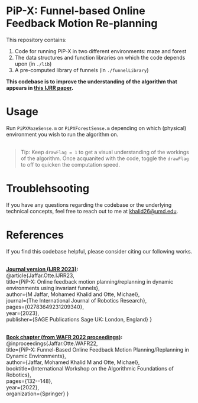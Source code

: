 # PiP-X: Funnel-based Online Feedback Motion Re-planning

This repository contains: <br />
1. Code for running PiP-X in two different environments: maze and forest <br />
2. The data structures and function libraries on which the code depends upon (in `./lib`)  <br /> 
3. A pre-computed library of funnels (in `./funnelLibrary`) <br />

**This codebase is to improve the understanding of the algorithm that appears in [this IJRR paper](https://journals.sagepub.com/doi/abs/10.1177/02783649231209340).**

# Usage
Run `PiPXMazeSense.m` or `PiPXForestSense.m` depending on which (physical) environment you wish to run the algorithm on. <br /> <br />

> Tip: Keep `drawFlag = 1` to get a visual understanding of the workings of the algorithm. Once acquanited with the code, toggle the `drawFlag` to off to quicken the computation speed. 

# Troublehsooting
If you have any questions regarding the codebase or the underlying technical concepts, feel free to reach out to me at khalid26@umd.edu.

# References
If you find this codebase helpful, please consider citing our following works. <br /> <br />

**<ins>Journal version (IJRR 2023)</ins>:** <br />
@article{Jaffar.Otte.IJRR23, <br />
  title={PiP-X: Online feedback motion planning/replanning in dynamic environments using invariant funnels}, <br />
  author={M Jaffar, Mohamed Khalid and Otte, Michael}, <br />
  journal={The International Journal of Robotics Research}, <br />
  pages={02783649231209340}, <br />
  year={2023}, <br />
  publisher={SAGE Publications Sage UK: London, England} } <br /> <br />

**<ins>Book chapter (from WAFR 2022 proceedings)</ins>:** <br />
@inproceedings{Jaffar.Otte.WAFR22, <br />
  title={PiP-X: Funnel-Based Online Feedback Motion Planning/Replanning in Dynamic Environments}, <br />
  author={Jaffar, Mohamed Khalid M and Otte, Michael}, <br />
  booktitle={International Workshop on the Algorithmic Foundations of Robotics}, <br />
  pages={132--148}, <br />
  year={2022}, <br />
  organization={Springer} }
